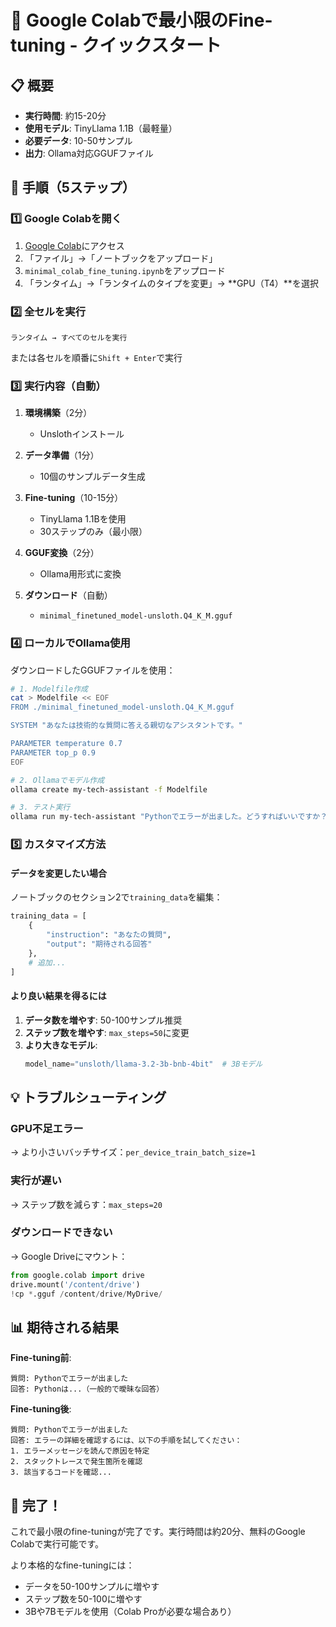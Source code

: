 # 🚀 Google Colabで最小限のFine-tuning - クイックスタート

## 📋 概要

- **実行時間**: 約15-20分
- **使用モデル**: TinyLlama 1.1B（最軽量）
- **必要データ**: 10-50サンプル
- **出力**: Ollama対応GGUFファイル

## 🎯 手順（5ステップ）

### 1️⃣ Google Colabを開く

1. [Google Colab](https://colab.research.google.com/)にアクセス
2. 「ファイル」→「ノートブックをアップロード」
3. `minimal_colab_fine_tuning.ipynb`をアップロード
4. 「ランタイム」→「ランタイムのタイプを変更」→ **GPU（T4）**を選択

### 2️⃣ 全セルを実行

```
ランタイム → すべてのセルを実行
```

または各セルを順番に`Shift + Enter`で実行

### 3️⃣ 実行内容（自動）

1. **環境構築**（2分）
   - Unslothインストール
   
2. **データ準備**（1分）
   - 10個のサンプルデータ生成
   
3. **Fine-tuning**（10-15分）
   - TinyLlama 1.1Bを使用
   - 30ステップのみ（最小限）
   
4. **GGUF変換**（2分）
   - Ollama用形式に変換
   
5. **ダウンロード**（自動）
   - `minimal_finetuned_model-unsloth.Q4_K_M.gguf`

### 4️⃣ ローカルでOllama使用

ダウンロードしたGGUFファイルを使用：

```bash
# 1. Modelfile作成
cat > Modelfile << EOF
FROM ./minimal_finetuned_model-unsloth.Q4_K_M.gguf

SYSTEM "あなたは技術的な質問に答える親切なアシスタントです。"

PARAMETER temperature 0.7
PARAMETER top_p 0.9
EOF

# 2. Ollamaでモデル作成
ollama create my-tech-assistant -f Modelfile

# 3. テスト実行
ollama run my-tech-assistant "Pythonでエラーが出ました。どうすればいいですか？"
```

### 5️⃣ カスタマイズ方法

#### データを変更したい場合

ノートブックのセクション2で`training_data`を編集：

```python
training_data = [
    {
        "instruction": "あなたの質問",
        "output": "期待される回答"
    },
    # 追加...
]
```

#### より良い結果を得るには

1. **データ数を増やす**: 50-100サンプル推奨
2. **ステップ数を増やす**: `max_steps=50`に変更
3. **より大きなモデル**: 
   ```python
   model_name="unsloth/llama-3.2-3b-bnb-4bit"  # 3Bモデル
   ```

## 💡 トラブルシューティング

### GPU不足エラー
→ より小さいバッチサイズ：`per_device_train_batch_size=1`

### 実行が遅い
→ ステップ数を減らす：`max_steps=20`

### ダウンロードできない
→ Google Driveにマウント：
```python
from google.colab import drive
drive.mount('/content/drive')
!cp *.gguf /content/drive/MyDrive/
```

## 📊 期待される結果

**Fine-tuning前**:
```
質問: Pythonでエラーが出ました
回答: Pythonは...（一般的で曖昧な回答）
```

**Fine-tuning後**:
```
質問: Pythonでエラーが出ました
回答: エラーの詳細を確認するには、以下の手順を試してください：
1. エラーメッセージを読んで原因を特定
2. スタックトレースで発生箇所を確認
3. 該当するコードを確認...
```

## 🎉 完了！

これで最小限のfine-tuningが完了です。実行時間は約20分、無料のGoogle Colabで実行可能です。

より本格的なfine-tuningには：
- データを50-100サンプルに増やす
- ステップ数を50-100に増やす
- 3Bや7Bモデルを使用（Colab Proが必要な場合あり）